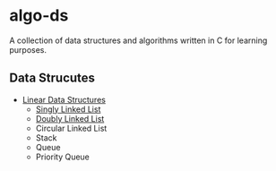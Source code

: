 # algo-ds

A collection of data structures and algorithms written in C for learning purposes.

## Data Strucutes

* [Linear Data Structures](ds/Linear)
  * [Singly Linked List](ds/Linear/SinglyLinkedList)
  * [Doubly Linked List](ds/Linear/DoublyLinkedList)
  * Circular Linked List
  * Stack
  * Queue
  * Priority Queue
